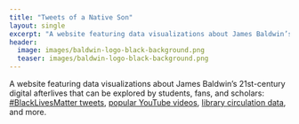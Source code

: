 ```yaml
---
title: "Tweets of a Native Son"
layout: single
excerpt: "A website featuring data visualizations about James Baldwin’s 21st-century digital afterlives that can be explored by students, fans, and scholars."
header:
  image: images/baldwin-logo-black-background.png
  teaser: images/baldwin-logo-black-background.png
---
```


A website featuring data visualizations about James Baldwin’s 21st-century digital afterlives that can be explored by students, fans, and scholars: [#BlackLivesMatter tweets](http://tweetsofanativeson.com/BlackLivesMatter-Baldwin/), [popular YouTube videos](http://tweetsofanativeson.com/YouTube/), [library circulation data](http://tweetsofanativeson.com/Seattle-Public-Library/), and more.
